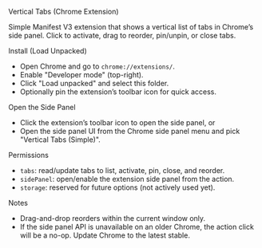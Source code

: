 Vertical Tabs (Chrome Extension)

Simple Manifest V3 extension that shows a vertical list of tabs in Chrome’s side panel. Click to activate, drag to reorder, pin/unpin, or close tabs.

Install (Load Unpacked)

- Open Chrome and go to `chrome://extensions/`.
- Enable "Developer mode" (top-right).
- Click "Load unpacked" and select this folder.
- Optionally pin the extension’s toolbar icon for quick access.

Open the Side Panel

- Click the extension’s toolbar icon to open the side panel, or
- Open the side panel UI from the Chrome side panel menu and pick "Vertical Tabs (Simple)".

Permissions

- `tabs`: read/update tabs to list, activate, pin, close, and reorder.
- `sidePanel`: open/enable the extension side panel from the action.
- `storage`: reserved for future options (not actively used yet).

Notes

- Drag-and-drop reorders within the current window only.
- If the side panel API is unavailable on an older Chrome, the action click will be a no-op. Update Chrome to the latest stable.

